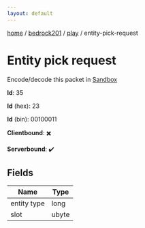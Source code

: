 ```yaml
---
layout: default
---
```


[home](/)  /  [bedrock201](/protocol/bedrock201)  /  [play](/protocol/bedrock201/play)  /  entity-pick-request

# Entity pick request

Encode/decode this packet in [Sandbox](../../../sandbox/bedrock201#Play.EntityPickRequest)

**Id**: 35

**Id** (hex): 23

**Id** (bin): 00100011

**Clientbound**: ✖️

**Serverbound**: ✔️

## Fields

Name | Type
---|---
entity type | long
slot | ubyte

